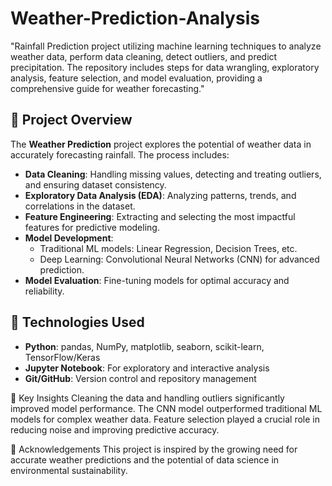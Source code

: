 # Weather-Prediction-Analysis
"Rainfall Prediction project utilizing machine learning techniques to analyze weather data, perform data cleaning, detect outliers, and predict precipitation. The repository includes steps for data wrangling, exploratory analysis, feature selection, and model evaluation, providing a comprehensive guide for weather forecasting."

## 🚀 Project Overview

The **Weather Prediction** project explores the potential of weather data in accurately forecasting rainfall. The process includes:

- **Data Cleaning**: Handling missing values, detecting and treating outliers, and ensuring dataset consistency.
- **Exploratory Data Analysis (EDA)**: Analyzing patterns, trends, and correlations in the dataset.
- **Feature Engineering**: Extracting and selecting the most impactful features for predictive modeling.
- **Model Development**:
  - Traditional ML models: Linear Regression, Decision Trees, etc.
  - Deep Learning: Convolutional Neural Networks (CNN) for advanced prediction.
- **Model Evaluation**: Fine-tuning models for optimal accuracy and reliability.

## 🔧 Technologies Used

- **Python**: pandas, NumPy, matplotlib, seaborn, scikit-learn, TensorFlow/Keras
- **Jupyter Notebook**: For exploratory and interactive analysis
- **Git/GitHub**: Version control and repository management

🧩 Key Insights
Cleaning the data and handling outliers significantly improved model performance.
The CNN model outperformed traditional ML models for complex weather data.
Feature selection played a crucial role in reducing noise and improving predictive accuracy.

🌟 Acknowledgements
This project is inspired by the growing need for accurate weather predictions and the potential of data science in environmental sustainability.
